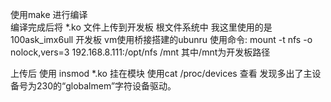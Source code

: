 使用make 进行编译  
编译完成后将    *.ko 文件上传到开发板 根文件系统中
我这里使用的是100ask_imx6ull 开发板  vm使用桥接搭建的ubunru 使用命令: mount -t nfs -o nolock,vers=3 192.168.8.111:/opt/nfs /mnt 
	其中/mnt为开发板路径

上传后 使用 insmod *.ko 挂在模块 
使用cat /proc/devices 查看 发现多出了主设备号为230的“globalmem”字符设备驱动。
